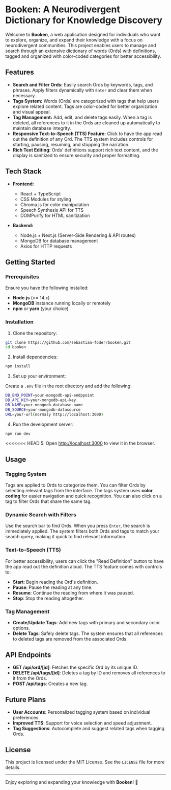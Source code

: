 # **Booken: A Neurodivergent Dictionary for Knowledge Discovery**

Welcome to **Booken**, a web application designed for individuals who want to explore, organize, and expand their knowledge with a focus on neurodivergent communities. This project enables users to manage and search through an extensive dictionary of words (Ords) with definitions, tagged and organized with color-coded categories for better accessibility.

## **Features**

- **Search and Filter Ords:** Easily search Ords by keywords, tags, and phrases. Apply filters dynamically with `Enter` and clear them when necessary.
- **Tags System:** Words (Ords) are categorized with tags that help users explore related content. Tags are color-coded for better organization and visual appeal.
- **Tag Management:** Add, edit, and delete tags easily. When a tag is deleted, all references to it in the Ords are cleaned up automatically to maintain database integrity.
- **Responsive Text-to-Speech (TTS) Feature:** Click to have the app read out the definition of any Ord. The TTS system includes controls for starting, pausing, resuming, and stopping the narration.
- **Rich Text Editing:** Ords' definitions support rich text content, and the display is sanitized to ensure security and proper formatting.

## **Tech Stack**

- **Frontend:**
  - React + TypeScript
  - CSS Modules for styling
  - Chroma.js for color manipulation
  - Speech Synthesis API for TTS
  - DOMPurify for HTML sanitization

- **Backend:**
  - Node.js + Next.js (Server-Side Rendering & API routes)
  - MongoDB for database management
  - Axios for HTTP requests

## **Getting Started**

### **Prerequisites**

Ensure you have the following installed:

- **Node.js** (>= 14.x)
- **MongoDB** instance running locally or remotely
- **npm** or **yarn** (your choice)

### **Installation**

1. Clone the repository:

```bash
git clone https://github.com/sebastian-foder/booken.git
cd booken
```

2. Install dependencies:

```bash
npm install
```

3. Set up your environment:

Create a `.env` file in the root directory and add the following:

```bash
DB_END_POINT=your-mongodb-api-endppoint
DB_API_KEY=your-mongodb-api-key
DB_NAME=your-mongodb-database-name
DB_SOURCE=your-mongodb-datasource
URL=your-url(normaly http://localhost:3000)
```

4. Run the development server:

```bash
npm run dev
```

<<<<<<< HEAD
5. Open [http://localhost:3000](http://localhost:3000) to view it in the browser.

## **Usage**

### **Tagging System**

Tags are applied to Ords to categorize them. You can filter Ords by selecting relevant tags from the interface. The tags system uses **color coding** for easier navigation and quick recognition. You can also click on a tag to filter Ords that share the same tag.

### **Dynamic Search with Filters**

Use the search bar to find Ords. When you press `Enter`, the search is immediately applied. The system filters both Ords and tags to match your search query, making it quick to find relevant information.

### **Text-to-Speech (TTS)**

For better accessibility, users can click the "Read Definition" button to have the app read out the definition aloud. The TTS feature comes with controls to:

- **Start**: Begin reading the Ord's definition.
- **Pause**: Pause the reading at any time.
- **Resume**: Continue the reading from where it was paused.
- **Stop**: Stop the reading altogether.

### **Tag Management**

- **Create/Update Tags**: Add new tags with primary and secondary color options.
- **Delete Tags**: Safely delete tags. The system ensures that all references to deleted tags are removed from the associated Ords.

## **API Endpoints**

- **GET /api/ord/[id]**: Fetches the specific Ord by its unique ID.
- **DELETE /api/tags/[id]**: Deletes a tag by ID and removes all references to it from the Ords.
- **POST /api/tags**: Creates a new tag.

## **Future Plans**

- **User Accounts**: Personalized tagging system based on individual preferences.
- **Improved TTS**: Support for voice selection and speed adjustment.
- **Tag Suggestions**: Autocomplete and suggest related tags when tagging Ords.

## **License**

This project is licensed under the MIT License. See the `LICENSE` file for more details.

---

Enjoy exploring and expanding your knowledge with **Booken**! 🌈